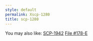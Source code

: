 ```yaml
---
style: default
permalink: Xscp-1280
title: scp-1280
---
```

You may also like:
[SCP-1942](http://scp-wiki.net/scp-1942)
[File #178-E](http://scp-wiki.net/scp-178-log)
